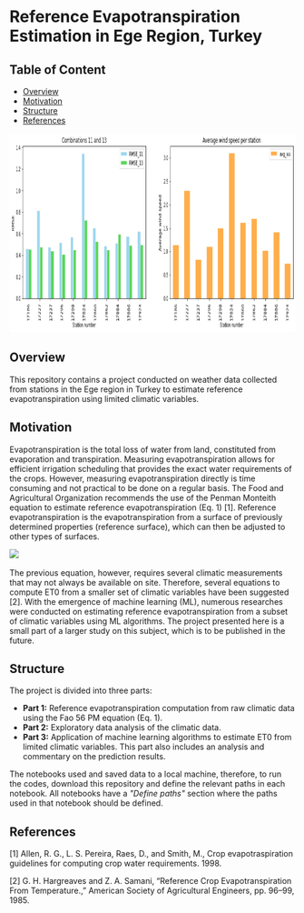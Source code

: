 # Reference Evapotranspiration Estimation in Ege Region, Turkey

## Table of Content
* [Overview](#overview)
* [Motivation](#motivation)
* [Structure](#structure)
* [References](#references)

<img src="https://raw.githubusercontent.com/YZouzou/evapotranspiration/main/part_3/img/result_analysis.png" width="815" height="350">

## Overview
This repository contains a project conducted on weather data collected from stations in the Ege region in Turkey to estimate reference evapotranspiration using limited climatic variables.

## Motivation
Evapotranspiration is the total loss of water from land, constituted from evaporation and transpiration. Measuring evapotranspiration allows for efficient irrigation scheduling that provides the exact water requirements of the crops. However, measuring evapotranspiration directly is time consuming and not practical to be done on a regular basis. The Food and Agricultural Organization recommends the use of the Penman Monteith equation to estimate reference evapotranspiration (Eq. 1) [1]. Reference evapotranspiration is the evapotranspiration from a surface of previously determined properties (reference surface), which can then be adjusted to other types of surfaces.

<img src="https://render.githubusercontent.com/render/math?math=ET_0 = \frac{0.408 \Delta \cdot \left( R_n - G \right) + \gamma \cdot \frac{900}{T + 273} \cdot u_2 \cdot \left(e_s - e_a \right)}{\Delta + \gamma \cdot \left( 1 + 0.34 \cdot u_2 \right)} ">




The previous equation, however, requires several climatic measurements that may not always be available on site. Therefore, several equations to compute ET0 from a smaller set of climatic variables have been suggested [2]. With the emergence of machine learning (ML), numerous researches were conducted on estimating reference evapotranspiration from a subset of climatic variables using ML algorithms. The project presented here is a small part of a larger study on this subject, which is to be published in the future.

## Structure
The project is divided into three parts:
* **Part 1:** Reference evapotranspiration computation from raw climatic data using the Fao 56 PM equation (Eq. 1).
* **Part 2:** Exploratory data analysis of the climatic data.
* **Part 3:** Application of machine learning algorithms to estimate ET0 from limited climatic variables. This part also includes an analysis and commentary on the prediction results.

The notebooks used and saved data to a local machine, therefore, to run the codes, download this repository and define the relevant paths in each notebook. All notebooks have a *"Define paths"* section where the paths used in that notebook should be defined.

## References

[1] Allen, R. G., L. S. Pereira, Raes, D., and Smith, M., Crop evapotraspiration guidelines for computing crop water requirements. 1998.

[2] G. H. Hargreaves and Z. A. Samani, “Reference Crop Evapotranspiration From Temperature.,” American Society of Agricultural Engineers, pp. 96–99, 1985.